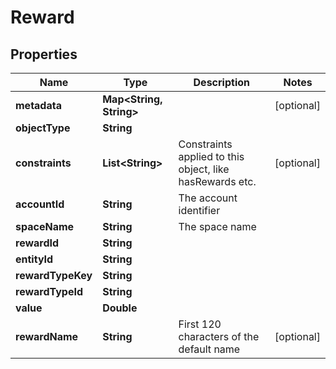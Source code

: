 

# Reward


## Properties

Name | Type | Description | Notes
------------ | ------------- | ------------- | -------------
**metadata** | **Map&lt;String, String&gt;** |  |  [optional]
**objectType** | **String** |  | 
**constraints** | **List&lt;String&gt;** | Constraints applied to this object, like hasRewards etc. |  [optional]
**accountId** | **String** | The account identifier | 
**spaceName** | **String** | The space name | 
**rewardId** | **String** |  | 
**entityId** | **String** |  | 
**rewardTypeKey** | **String** |  | 
**rewardTypeId** | **String** |  | 
**value** | **Double** |  | 
**rewardName** | **String** | First 120 characters of the default name |  [optional]



